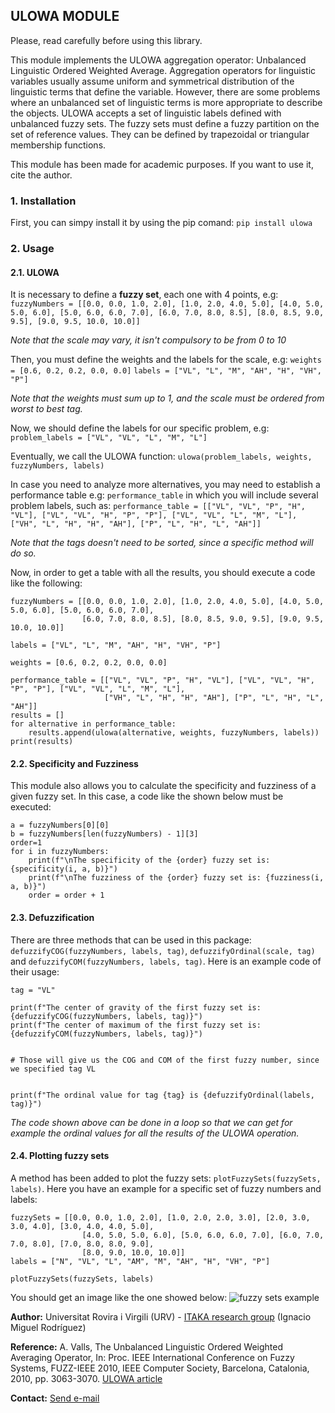## ULOWA MODULE 
Please, read carefully before using this library.

This module implements the ULOWA aggregation operator: Unbalanced Linguistic Ordered Weighted Average. 
Aggregation operators for linguistic variables usually assume uniform and symmetrical distribution of 
the linguistic terms that define the variable. However, there are some problems where an unbalanced set 
of linguistic terms is more appropriate to describe the objects. ULOWA accepts a set of linguistic labels 
defined with unbalanced fuzzy sets. The fuzzy sets must define a fuzzy partition on the set of reference values. 
They can be defined by trapezoidal or triangular membership functions.



This module has been made for academic purposes. If you want to use it, cite the author.

### 1. Installation
First, you can simpy install it by using the pip comand: `pip install ulowa`
### 2. Usage
#### 2.1. ULOWA
It is necessary to define a **fuzzy set**, each one with 4 points, e.g:
`fuzzyNumbers = [[0.0, 0.0, 1.0, 2.0], [1.0, 2.0, 4.0, 5.0], [4.0, 5.0, 5.0, 6.0], [5.0, 6.0, 6.0, 7.0],
                [6.0, 7.0, 8.0, 8.5], [8.0, 8.5, 9.0, 9.5], [9.0, 9.5, 10.0, 10.0]]`

*Note that the scale may vary, it isn't compulsory to be from 0 to 10*

Then, you must define the weights and the labels for the scale, e.g:
`weights = [0.6, 0.2, 0.2, 0.0, 0.0]`
`labels = ["VL", "L", "M", "AH", "H", "VH", "P"]`

*Note that the weights must sum up to 1, and the scale must be ordered from worst to best tag.*

Now, we should define the labels for our specific problem, e.g:
`problem_labels = ["VL", "VL", "L", "M", "L"]`

Eventually, we call the ULOWA function:
`ulowa(problem_labels, weights, fuzzyNumbers, labels)`

In case you need to analyze more alternatives, you may need to establish a performance table e.g: `performance_table` in which you will include several problem labels, such as:
`performance_table = [["VL", "VL", "P", "H", "VL"], ["VL", "VL", "H", "P", "P"], ["VL", "VL", "L", "M", "L"],
                     ["VH", "L", "H", "H", "AH"], ["P", "L", "H", "L", "AH"]]`

*Note that the tags doesn't need to be sorted, since a specific method will do so.*

Now, in order to get a table with all the results, you should execute a code like the following:
```
fuzzyNumbers = [[0.0, 0.0, 1.0, 2.0], [1.0, 2.0, 4.0, 5.0], [4.0, 5.0, 5.0, 6.0], [5.0, 6.0, 6.0, 7.0], 
                [6.0, 7.0, 8.0, 8.5], [8.0, 8.5, 9.0, 9.5], [9.0, 9.5, 10.0, 10.0]]
 
labels = ["VL", "L", "M", "AH", "H", "VH", "P"]

weights = [0.6, 0.2, 0.2, 0.0, 0.0]
 
performance_table = [["VL", "VL", "P", "H", "VL"], ["VL", "VL", "H", "P", "P"], ["VL", "VL", "L", "M", "L"],
                     ["VH", "L", "H", "H", "AH"], ["P", "L", "H", "L", "AH"]]
results = []
for alternative in performance_table:
    results.append(ulowa(alternative, weights, fuzzyNumbers, labels))
print(results)

```
#### 2.2. Specificity and Fuzziness
This module also allows you to calculate the specificity and fuzziness of a given fuzzy set.
In this case, a code like the shown below must be executed:
```
a = fuzzyNumbers[0][0]
b = fuzzyNumbers[len(fuzzyNumbers) - 1][3]
order=1
for i in fuzzyNumbers:
    print(f"\nThe specificity of the {order} fuzzy set is: {specificity(i, a, b)}")
    print(f"\nThe fuzziness of the {order} fuzzy set is: {fuzziness(i, a, b)}")
    order = order + 1
```
#### 2.3. Defuzzification
There are three methods that can be used in this package: `defuzzifyCOG(fuzzyNumbers, labels, tag)`, `defuzzifyOrdinal(scale, tag)` and `defuzzifyCOM(fuzzyNumbers, labels, tag)`.
Here is an example code of their usage:
```  
tag = "VL"           

print(f"The center of gravity of the first fuzzy set is: {defuzzifyCOG(fuzzyNumbers, labels, tag)}")
print(f"The center of maximum of the first fuzzy set is: {defuzzifyCOM(fuzzyNumbers, labels, tag)}")


# Those will give us the COG and COM of the first fuzzy number, since we specified tag VL


print(f"The ordinal value for tag {tag} is {defuzzifyOrdinal(labels, tag)}")

```
*The code shown above can be done in a loop so that we can get for example the ordinal values for all the results of the ULOWA operation.*

#### 2.4. Plotting fuzzy sets
A method has been added to plot the fuzzy sets: `plotFuzzySets(fuzzySets, labels)`. Here you have an example for a specific set of fuzzy numbers and labels:
```
fuzzySets = [[0.0, 0.0, 1.0, 2.0], [1.0, 2.0, 2.0, 3.0], [2.0, 3.0, 3.0, 4.0], [3.0, 4.0, 4.0, 5.0],
                [4.0, 5.0, 5.0, 6.0], [5.0, 6.0, 6.0, 7.0], [6.0, 7.0, 7.0, 8.0], [7.0, 8.0, 8.0, 9.0],
                [8.0, 9.0, 10.0, 10.0]]
labels = ["N", "VL", "L", "AM", "M", "AH", "H", "VH", "P"]

plotFuzzySets(fuzzySets, labels)
```
You should get an image like the one showed below:
![fuzzy sets example](https://deim.urv.cat/~itaka/imatges/fuzzysets.png)

**Author:** Universitat Rovira i Virgili (URV) - [ITAKA research group](https://deim.urv.cat/~itaka/itaka2/index.html) (Ignacio Miguel Rodríguez)

**Reference:** A. Valls, The Unbalanced Linguistic Ordered Weighted Averaging Operator, In: Proc. IEEE International Conference on Fuzzy Systems, FUZZ-IEEE 2010, IEEE Computer Society, Barcelona, Catalonia, 2010, pp. 3063-3070. [ULOWA article](https://ieeexplore.ieee.org/document/5584199)

**Contact:** [Send e-mail](mailto:aida.valls@urv.cat)
